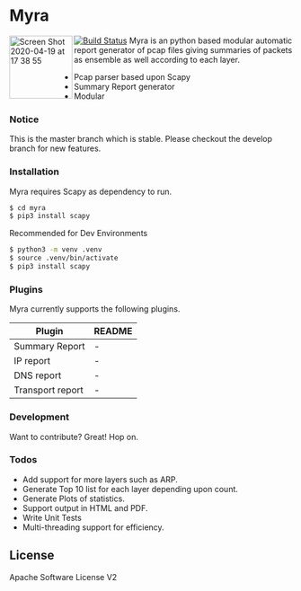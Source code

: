 # Myra

[![Build Status](https://travis-ci.org/joemccann/dillinger.svg?branch=master)](https://travis-ci.org/joemccann/dillinger)
<img align="left" width="112" alt="Screen Shot 2020-04-19 at 17 38 55" src="https://user-images.githubusercontent.com/61026070/79687106-b6985b00-8264-11ea-976a-02d87a5ae2d1.png">
Myra is an python based modular automatic report generator of pcap files giving summaries of packets as ensemble as well according to each layer.

  - Pcap parser based upon Scapy
  - Summary Report generator
  - Modular

### Notice
This is the master branch which is stable. Please checkout the develop branch for new features.

### Installation
Myra requires Scapy as dependency to run.

```sh
$ cd myra
$ pip3 install scapy
```
 Recommended for Dev Environments

```sh
$ python3 -m venv .venv
$ source .venv/bin/activate
$ pip3 install scapy
```

### Plugins

Myra currently supports the following plugins. 

| Plugin | README |
| ------ | ------ |
| Summary Report | - |
| IP report | - |
| DNS report | - |
| Transport report | - |

### Development

Want to contribute? Great! Hop on.

### Todos
 - Add support for more layers such as ARP.
 - Generate Top 10 list for each layer depending upon count.
 - Generate Plots of statistics.
 - Support output in HTML and PDF.
 - Write Unit Tests
 - Multi-threading support for efficiency.

License
----
Apache Software License V2

